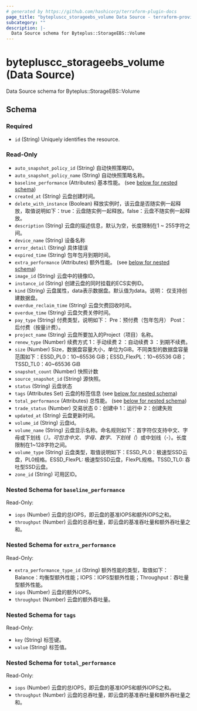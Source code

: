 ```yaml
---
# generated by https://github.com/hashicorp/terraform-plugin-docs
page_title: "bytepluscc_storageebs_volume Data Source - terraform-provider-bytepluscc"
subcategory: ""
description: |-
  Data Source schema for Byteplus::StorageEBS::Volume
---
```


# bytepluscc_storageebs_volume (Data Source)

Data Source schema for Byteplus::StorageEBS::Volume



<!-- schema generated by tfplugindocs -->
## Schema

### Required

- `id` (String) Uniquely identifies the resource.

### Read-Only

- `auto_snapshot_policy_id` (String) 自动快照策略ID。
- `auto_snapshot_policy_name` (String) 自动快照策略名称。
- `baseline_performance` (Attributes) 基本性能。 (see [below for nested schema](#nestedatt--baseline_performance))
- `created_at` (String) 云盘创建时间。
- `delete_with_instance` (Boolean) 释放实例时，该云盘是否随实例一起释放，取值说明如下：true：云盘随实例一起释放。false：云盘不随实例一起释放。
- `description` (String) 云盘的描述信息，默认为空，长度限制在1 ~ 255字符之间。
- `device_name` (String) 设备名称
- `error_detail` (String) 具体错误
- `expired_time` (String) 包年包月到期时间。
- `extra_performance` (Attributes) 额外性能。 (see [below for nested schema](#nestedatt--extra_performance))
- `image_id` (String) 云盘中的镜像ID。
- `instance_id` (String) 创建云盘的同时挂载的ECS实例ID。
- `kind` (String) 云盘属性，data表示数据盘。默认值为data。说明： 仅支持创建数据盘。
- `overdue_reclaim_time` (String) 云盘欠费回收时间。
- `overdue_time` (String) 云盘欠费关停时间。
- `pay_type` (String) 付费类型，说明如下： Pre：预付费（包年包月） Post：后付费（按量计费）。
- `project_name` (String) 云盘所要加入的Project（项目）名称。
- `renew_type` (Number) 续费方式 1：手动续费 2 ：自动续费 3 ：到期不续费。
- `size` (Number) Size，数据盘容量大小，单位为GiB。不同类型的数据盘容量范围如下：ESSD_PL0：10~65536 GiB；ESSD_FlexPL：10~65536 GiB；TSSD_TL0：40~65536 GiB
- `snapshot_count` (Number) 快照计数
- `source_snapshot_id` (String) 源快照。
- `status` (String) 云盘状态
- `tags` (Attributes Set) 云盘的标签信息 (see [below for nested schema](#nestedatt--tags))
- `total_performance` (Attributes) 总性能。 (see [below for nested schema](#nestedatt--total_performance))
- `trade_status` (Number) 交易状态 0：创建中 1：运行中 2：创建失败
- `updated_at` (String) 云盘更新时间。
- `volume_id` (String) 云盘id。
- `volume_name` (String) 云盘显示名称。命名规则如下：首字符仅支持中文、字母或下划线（_）。可包含中文、字母、数字、下划线（_）或中划线（-）。长度限制在1~128字符之间。
- `volume_type` (String) 云盘类型，取值说明如下：ESSD_PL0：极速型SSD云盘，PL0规格。ESSD_FlexPL: 极速型SSD云盘，FlexPL规格。TSSD_TL0: 吞吐型SSD云盘。
- `zone_id` (String) 可用区ID。

<a id="nestedatt--baseline_performance"></a>
### Nested Schema for `baseline_performance`

Read-Only:

- `iops` (Number) 云盘的总IOPS，即云盘的基准IOPS和额外IOPS之和。
- `throughput` (Number) 云盘的总吞吐量，即云盘的基准吞吐量和额外吞吐量之和。


<a id="nestedatt--extra_performance"></a>
### Nested Schema for `extra_performance`

Read-Only:

- `extra_performance_type_id` (String) 额外性能的类型，取值如下：Balance：均衡型额外性能；IOPS：IOPS型额外性能；Throughput：吞吐量型额外性能。
- `iops` (Number) 云盘的额外IOPS。
- `throughput` (Number) 云盘的额外吞吐量。


<a id="nestedatt--tags"></a>
### Nested Schema for `tags`

Read-Only:

- `key` (String) 标签键。
- `value` (String) 标签值。


<a id="nestedatt--total_performance"></a>
### Nested Schema for `total_performance`

Read-Only:

- `iops` (Number) 云盘的总IOPS，即云盘的基准IOPS和额外IOPS之和。
- `throughput` (Number) 云盘的总吞吐量，即云盘的基准吞吐量和额外吞吐量之和。
